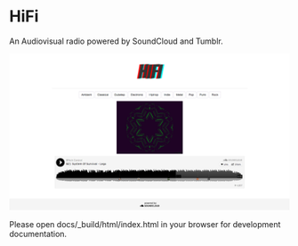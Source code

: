HiFi
====

An Audiovisual radio powered by SoundCloud and Tumblr.

![Alt text](/static/img/screenshot1.png)

Please open docs/_build/html/index.html in your browser for development documentation.
